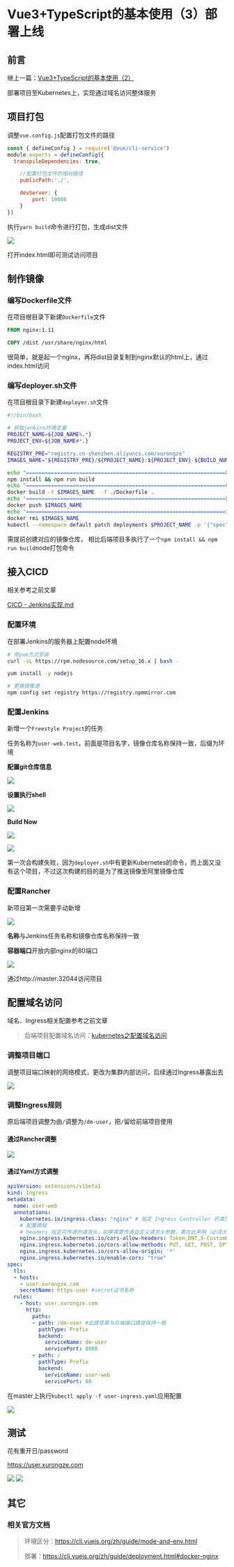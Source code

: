 # Vue3+TypeScript的基本使用（3）部署上线

## 前言

继上一篇：[Vue3+TypeScript的基本使用（2）](./Vue3+TypeScript的基本使用（2）.md)

部署项目至Kubernetes上，实现通过域名访问整体服务

## 项目打包

调整`vue.config.js`配置打包文件的路径

```js
const { defineConfig } = require('@vue/cli-service')
module.exports = defineConfig({
  transpileDependencies: true,

    //配置打包文件的相对路径
    publicPath:'./',

    devServer: {
        port: 10086
    }
})

```

执行`yarn build`命令进行打包，生成dist文件

![](../../Image/1473551-20220328222053969-373985226.png)


打开index.html即可测试访问项目

## 制作镜像

### 编写Dockerfile文件

在项目根目录下新建`Dockerfile`文件

```dockerfile
FROM nginx:1.11

COPY /dist /usr/share/nginx/html
```

很简单，就是起一个nginx，再将dist目录复制到nginx默认的html上，通过index.html访问

### 编写deployer.sh文件

在项目根目录下新建`deployer.sh`文件

```sh
#!/bin/bash

# 获取jenkins环境变量
PROJECT_NAME=${JOB_NAME%.*}
PROJECT_ENV=${JOB_NAME#*.}

REGISTRY_PRE="registry.cn-shenzhen.aliyuncs.com/xurongze"
IMAGES_NAME="${REGISTRY_PRE}/${PROJECT_NAME}:${PROJECT_ENV}-${BUILD_NUMBER}"

echo "================================================================构建项目"
npm install && npm run build
echo "================================================================构建镜像"
docker build -t $IMAGES_NAME  -f ./Dockerfile .
echo "================================================================推送镜像"
docker push $IMAGES_NAME
echo "================================================================清理镜像"
docker rmi $IMAGES_NAME
kubectl --namespace default patch deployments $PROJECT_NAME -p '{"spec": {"template": {"spec": {"containers": [{"name": "'${PROJECT_NAME}'", "image": "'${IMAGES_NAME}'", "imagePullPolicy": "IfNotPresent"}], "imagePullSecrets": [{"name": "aliyun"}]}}}}' --insecure-skip-tls-verify
```

需提前创建对应的镜像仓库， 相比后端项目多执行了一个`npm install && npm run build`node打包命令

## 接入CICD

相关参考之前文章

[CICD - Jenkins实现.md](../60-DevOps/CICD/CICD%20-%20Jenkins实现.md)

### 配置环境

在部署Jenkins的服务器上配置node环境

```sh
# 用yum方式安装
curl -sL https://rpm.nodesource.com/setup_16.x | bash -

yum install -y nodejs

# 更换镜像源
npm config set registry https://registry.npmmirror.com
```

### 配置Jenkins

新增一个`Freestyle Project`的任务

任务名称为`user-web.test`，前面是项目名字，镜像仓库名称保持一致，后缀为环境

**配置git仓库信息**

![](../../Image/1473551-20220328222109395-745142613.png)


**设置执行shell**

![](../../Image/1473551-20220328222120147-34300054.png)


**Build Now**

![](../../Image/1473551-20220328222129337-595646924.png)


![](../../Image/1473551-20220328222138682-419922462.png)


第一次会构建失败，因为`deployer.sh`中有更新Kubernetes的命令，而上面又没有这个项目，不过这次构建的目的是为了推送镜像至阿里镜像仓库

### 配置Rancher

新项目第一次需要手动新增

![](../../Image/1473551-20220328222156343-354609607.png)


**名称**与Jenkins任务名称和镜像仓库名称保持一致

**容器端口**开放内部nginx的80端口

![](../../Image/1473551-20220328222206225-1238614987.png)


通过http://master:32044访问项目

## 配置域名访问

域名、Ingress相关配置参考之前文章
 
> 后端项目配置域名访问：[kubernetes之配置域名访问](../60-DevOps/Kubernetes/4-kubernetes之配置域名访问.md)
 
### 调整项目端口

调整项目端口映射的网络模式，更改为集群内部访问，后续通过Ingress暴露出去

![](../../Image/1473551-20220328222218984-818943946.png)



### 调整Ingress规则

原后端项目调整为由`/`调整为`/dm-user`，把`/`留给前端项目使用

#### 通过Rancher调整

![](../../Image/1473551-20220328222229747-1391615882.png)


#### 通过Yaml方式调整

```yaml
apiVersion: extensions/v1beta1
kind: Ingress
metadata:
  name: user-web
  annotations:
    kubernetes.io/ingress.class: "nginx" # 指定 Ingress Controller 的类型
    # 配置跨域  
    # headers 指定可传递的请求头，如果需要传递自定义请求头参数，需在此声明（必须大写开头）；例Token
    nginx.ingress.kubernetes.io/cors-allow-headers: Token,DNT,X-CustomHeader,Keep-Alive,User-Agent,X-Requested-With,If-Modified-Since,Cache-Control,Content-Type,Authorization
    nginx.ingress.kubernetes.io/cors-allow-methods: PUT, GET, POST, OPTIONS
    nginx.ingress.kubernetes.io/cors-allow-origin: '*'
    nginx.ingress.kubernetes.io/enable-cors: "true"
spec:
  tls:
  - hosts:
    - user.xurongze.com
    secretName: https-user #secret证书名称
  rules:
    - host: user.xurongze.com
      http:
        paths:
        - path: /dm-user #此路径需与后端接口路径保持一致
          pathType: Prefix
          backend:
            serviceName: dm-user
            servicePort: 8080
        - path: /
          pathType: Prefix
          backend:
            serviceName: user-web
            servicePort: 80

```

在master上执行`kubectl apply -f user-ingress.yaml`应用配置

![](../../Image/1473551-20220328222241913-518265336.png)


## 测试

花有重开日/password

https://user.xurongze.com

![](../../Image/1473551-20220328222337027-26614474.png)
![](../../Image/1473551-20220328222414847-1423375075.png)

## 其它

### 相关官方文档

> 环境区分：https://cli.vuejs.org/zh/guide/mode-and-env.html
>
> 部署：https://cli.vuejs.org/zh/guide/deployment.html#docker-nginx